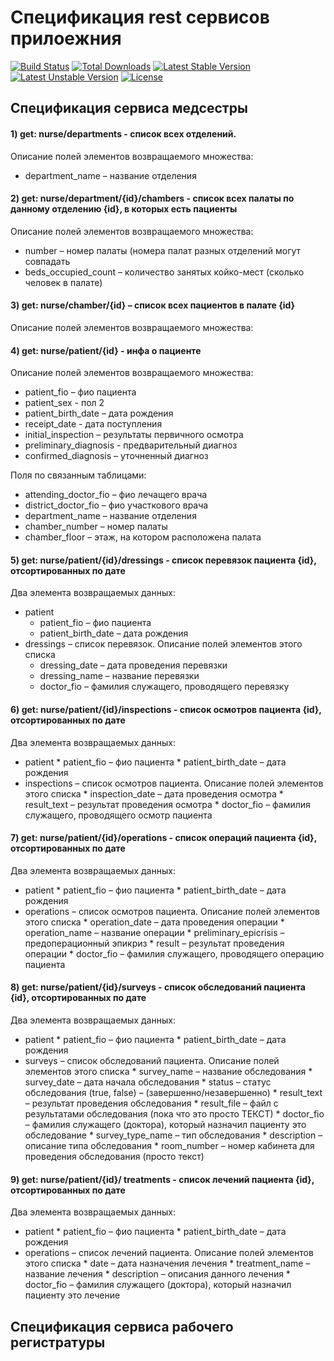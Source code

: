 ﻿# Спецификация rest сервисов прилоежния
[![Build Status](https://travis-ci.org/laravel/framework.svg)](https://travis-ci.org/laravel/framework)
[![Total Downloads](https://poser.pugx.org/laravel/framework/d/total.svg)](https://packagist.org/packages/laravel/framework)
[![Latest Stable Version](https://poser.pugx.org/laravel/framework/v/stable.svg)](https://packagist.org/packages/laravel/framework)
[![Latest Unstable Version](https://poser.pugx.org/laravel/framework/v/unstable.svg)](https://packagist.org/packages/laravel/framework)
[![License](https://poser.pugx.org/laravel/framework/license.svg)](https://packagist.org/packages/laravel/framework)


## Спецификация сервиса медсестры

#### 1) get: nurse/departments   -  список всех отделений.

Описание полей элементов возвращаемого множества: 
* department_name – название отделения

#### 2) get: nurse/department/{id}/chambers   - список всех палаты по данному отделению {id}, в которых есть пациенты

Описание полей элементов возвращаемого множества: 
* number – номер палаты (номера палат разных отделений могут совпадать
* beds_occupied_count – количество занятых койко-мест (сколько человек в палате)

#### 3) get: nurse/chamber/{id} – список всех пациентов в палате {id}

Описание полей элементов возвращаемого множества: 


#### 4) get: nurse/patient/{id}   -  инфа о пациенте

Описание полей элементов возвращаемого множества:
* patient_fio – фио пациента
* patient_sex - пол 2
* patient_birth_date – дата рождения
* receipt_date  - дата поступления
* initial_inspection –  результаты первичного осмотра
* preliminary_diagnosis  - предварительный диагноз
* confirmed_diagnosis – уточненный диагноз

Поля по связанным таблицами:
* attending_doctor_fio – фио лечащего врача
* district_doctor_fio – фио участкового врача
* department_name – название отделения
* chamber_number – номер палаты
* chamber_floor – этаж, на котором расположена палата


#### 5) get: nurse/patient/{id}/dressings  - список перевязок пациента {id}, отсортированных по дате

Два элемента возвращаемых данных:
* patient
     * patient_fio – фио пациента
     * patient_birth_date – дата рождения
* dressings – список перевязок. Описание полей элементов этого списка
     * dressing_date – дата проведения перевязки
     * dressing_name – название перевязки
     * doctor_fio – фамилия служащего, проводящего перевязку

        


#### 6) get: nurse/patient/{id}/inspections - список осмотров пациента {id}, отсортированных по дате

Два элемента возвращаемых данных:
* patient
       * patient_fio – фио пациента
       * patient_birth_date – дата рождения
* inspections – список осмотров пациента. Описание полей элементов этого списка
       * inspection_date  – дата проведения осмотра
       * result_text – результат проведения осмотра
       * doctor_fio – фамилия служащего, проводящего осмотр пациента

#### 7) get: nurse/patient/{id}/operations - список операций пациента {id}, отсортированных по дате

Два элемента возвращаемых данных:
* patient
        * patient_fio – фио пациента
        * patient_birth_date – дата рождения
* operations – список осмотров пациента. Описание полей элементов этого списка
        * operation_date – дата проведения операции
        * operation_name – название операции
        * preliminary_epicrisis – предоперационный эпикриз
        * result – результат проведения операции
        * doctor_fio – фамилия служащего, проводящего операцию пациента

#### 8) get: nurse/patient/{id}/surveys - список обследований пациента {id}, отсортированных по дате

Два элемента возвращаемых данных:
* patient
         * patient_fio – фио пациента
         * patient_birth_date – дата рождения
* surveys – список обследований пациента. Описание полей элементов этого списка
         * survey_name – название обследования
         * survey_date  – дата начала обследования
         * status – статус обследования (true, false) – (завершенно/незавершенно)
         * result_text – результат проведения обследования
         * result_file – файл с результатами обследования (пока что это просто ТЕКСТ)
         * doctor_fio – фамилия служащего (доктора), который назначил пациенту это обследование
         * survey_type_name – тип обследования
         * description – описание типа обследования
         * room_number – номер кабинета для проведения обследования (просто текст)


#### 9) get: nurse/patient/{id}/ treatments  - список лечений пациента {id}, отсортированных по дате

Два элемента возвращаемых данных:
* patient
        *  patient_fio – фио пациента
        *  patient_birth_date – дата рождения
* operations – список лечений пациента. Описание полей элементов этого списка
        *  date – дата назначения лечения
        *  treatment_name  – название лечения
        *  description – описания данного лечения
        *  doctor_fio – фамилия служащего (доктора), который назначил пациенту это лечение


## Спецификация сервиса рабочего регистратуры


